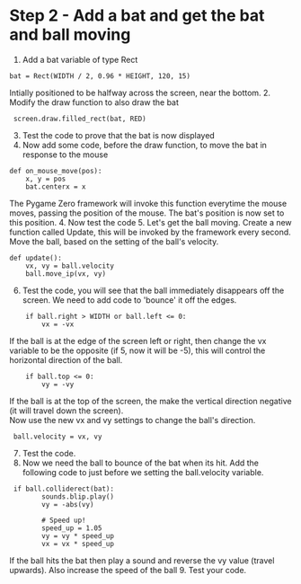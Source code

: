 # Step 2 - Add a bat and get the bat and ball moving

1. Add a bat variable of type Rect
```
bat = Rect(WIDTH / 2, 0.96 * HEIGHT, 120, 15)
```
Intially positioned to be halfway across the screen, near the bottom.
2. Modify the draw function to also draw the bat
```
 screen.draw.filled_rect(bat, RED)
```
3. Test the code to prove that the bat is now displayed
3. Now add some code, before the draw function,  to move the bat in response to the mouse
```
def on_mouse_move(pos):
    x, y = pos
    bat.centerx = x
```
The Pygame Zero framework will invoke this function everytime the mouse moves, passing the position of the mouse.
The bat's position is now set to this position.
4. Now test the code
5. Let's get the ball moving.
Create a new function called Update, this will be invoked by the framework every second. Move the ball, based on the setting of the ball's velocity.
```
def update():
    vx, vy = ball.velocity
    ball.move_ip(vx, vy)
```
6. Test the code, you will see that the ball immediately disappears off the screen. We need to add code to 'bounce' it off the edges.
```
    if ball.right > WIDTH or ball.left <= 0:
        vx = -vx
```
If the ball is at the edge of the screen left or right, then change the vx variable to be the opposite (if 5, now it will be -5), this will control the horizontal direction of the ball.
```
    if ball.top <= 0:
        vy = -vy
```
If the ball is at the top of the screen, the make the vertical direction negative (it will travel down the screen).   
Now use the new vx and vy settings to change the ball's direction.
```
 ball.velocity = vx, vy
```
7. Test the code.
8. Now we need the ball to bounce of the bat when its hit. Add the following code to just before we setting the ball.velocity variable.
```
 if ball.colliderect(bat):
        sounds.blip.play()
        vy = -abs(vy)

        # Speed up!
        speed_up = 1.05
        vy = vy * speed_up
        vx = vx * speed_up
```
If the ball hits the bat then play a sound and reverse the vy value (travel upwards). Also increase the speed of the ball
9. Test your code.
